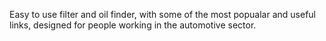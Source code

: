 Easy to use filter and oil finder, with some of the most popualar and useful links, designed for people working in the automotive sector.
